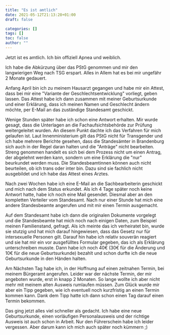 ```yaml
---
title: "Es ist amtlich"
date: 2021-05-12T21:13:28+01:00
draft: false

categories: []
tags: []
toc: false
author: ""
---
```

Jetzt ist es amtlich. Ich bin offiziell Apnea und weiblich.

Ich habe die Abkürzung über das PStG genommen und mir den langwierigen Weg nach TSG erspart. Alles in Allem hat es bei mir ungefähr 2 Monate gedauert.

Anfang April bin ich zu meinem Hausarzt gegangen und habe mir ein Attest, dass bei mir eine "Variante der Geschlechtsentwicklung" vorliegt, geben lassen. Das Attest habe ich dann zusammen mit meiner Geburtsurkunde und einer Erklärung, dass ich meinen Namen und Geschlecht ändern möchte, per E-Mail an das zuständige Standesamt geschickt.

Wenige Stunden später habe ich schon eine Antwort erhalten. Mir wurde gesagt, dass die Unterlagen an die Fachaufsichtsbehörde zur Prüfung weitergeleitet wurden. An diesem Punkt dachte ich das Verfahren für mich gelaufen ist. Laut Innenministerium gilt das PStG nicht für Transgender und ich habe mehrere Berichte gesehen, dass die Standesämter in Brandenburg sich auch in der Regel daran halten und die "Anträge" nicht bearbeiten. Streng genommen handelt es sich bei dem Prozess nicht um einen Antrag, der abgelehnt werden kann, sondern um eine Erklärung die "nur" beurkundet werden muss. Die Standesbeamtinnen können auch nicht beurteilen, ob ich trans oder inter bin. Dazu sind sie fachlich nicht ausgebildet und ich habe das Attest eines Arztes.

Nach zwei Wochen habe ich eine E-Mail an die Sachbearbeiterin geschickt und mich nach dem Status erkundet. Als ich 4 Tage später noch keine Antwort hatte, habe ich noch eine Mail gesendet. Diesmal aber an den kompletten Verteiler vom Standesamt. Nach nur einer Stunde hat mich eine andere Standesbeamte angerufen und mit mir einen Termin ausgemacht.

Auf dem Standesamt habe ich dann die originalen Dokumente vorgelegt und die Standesbeamte hat mich noch nach einigen Daten, zum Beispiel meinen Familienstand, gefragt. Als ich meinte das ich verheiratet bin, wurde sie stutzig und hat mich darauf hingewiesen, dass das Gesetz nur für intersexuelle Personen gilt. Darauf hin habe ich relativ souverän reagiert und sie hat mir ein vor ausgefülltes Formular gegeben, das ich als Erklärung unterschreiben musste. Dann habe ich noch 40€ (30€ für die Änderung und 10€ für die neue Geburtsurkunde) bezahlt und schon durfte ich die neue Geburtsurkunde in den Händen halten.

Am Nächsten Tag habe ich, in der Hoffnung auf einen zeitnahen Termin, bei meinem Bürgeramt angerufen. Leider war der nächste Termin, der mir angeboten wurde, erst in knapp 2 Monaten. So lange wollte ich aber nicht mehr mit meinem alten Ausweis rumlaufen müssen. Zum Glück wurde mir aber ein Tipp gegeben, wie ich eventuell noch kurzfristig an einen Termin kommen kann. Dank dem Tipp hatte ich dann schon einen Tag darauf einen Termin bekommen.

Das ging jetzt alles viel schneller als gedacht. Ich habe eine neue Geburtsurkunde, einen vorläufigen Personalausweis und der richtige Ausweis ist auch schon in Arbeit. Nur den Führerschein habe ich leider vergessen. Aber darum kann ich mich auch später noch kümmern ;)